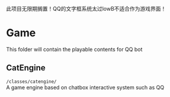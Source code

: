 此项目无限期搁置！QQ的文字框系统太过lowB不适合作为游戏界面！

# Game
This folder will contain the playable contents for QQ bot 

## CatEngine
`/classes/catengine/` \
A game engine based on chatbox interactive system such as QQ 
